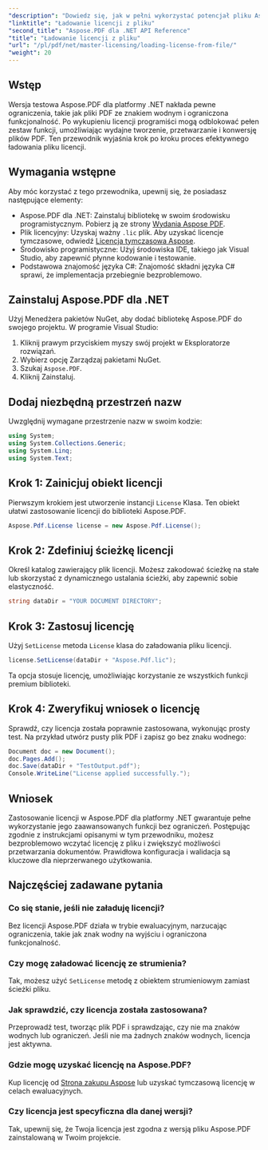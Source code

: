 ```yaml
---
"description": "Dowiedz się, jak w pełni wykorzystać potencjał pliku Aspose.PDF dla platformy .NET dzięki naszemu przewodnikowi krok po kroku dotyczącemu ładowania licencji z pliku."
"linktitle": "Ładowanie licencji z pliku"
"second_title": "Aspose.PDF dla .NET API Reference"
"title": "Ładowanie licencji z pliku"
"url": "/pl/pdf/net/master-licensing/loading-license-from-file/"
"weight": 20
---
```


## Wstęp  

Wersja testowa Aspose.PDF dla platformy .NET nakłada pewne ograniczenia, takie jak pliki PDF ze znakiem wodnym i ograniczona funkcjonalność. Po wykupieniu licencji programiści mogą odblokować pełen zestaw funkcji, umożliwiając wydajne tworzenie, przetwarzanie i konwersję plików PDF. Ten przewodnik wyjaśnia krok po kroku proces efektywnego ładowania pliku licencji.  

## Wymagania wstępne  

Aby móc korzystać z tego przewodnika, upewnij się, że posiadasz następujące elementy:  

- Aspose.PDF dla .NET: Zainstaluj bibliotekę w swoim środowisku programistycznym. Pobierz ją ze strony [Wydania Aspose PDF](https://releases.aspose.com/pdf/net/).  
- Plik licencyjny: Uzyskaj ważny `.lic` plik. Aby uzyskać licencje tymczasowe, odwiedź [Licencja tymczasowa Aspose](https://purchase.aspose.com/temporary-license/).  
- Środowisko programistyczne: Użyj środowiska IDE, takiego jak Visual Studio, aby zapewnić płynne kodowanie i testowanie.  
- Podstawowa znajomość języka C#: Znajomość składni języka C# sprawi, że implementacja przebiegnie bezproblemowo.  

## Zainstaluj Aspose.PDF dla .NET  
Użyj Menedżera pakietów NuGet, aby dodać bibliotekę Aspose.PDF do swojego projektu. W programie Visual Studio:  
1. Kliknij prawym przyciskiem myszy swój projekt w Eksploratorze rozwiązań.  
2. Wybierz opcję Zarządzaj pakietami NuGet.  
3. Szukaj `Aspose.PDF`.  
4. Kliknij Zainstaluj.  

## Dodaj niezbędną przestrzeń nazw  
Uwzględnij wymagane przestrzenie nazw w swoim kodzie:  

```csharp
using System;
using System.Collections.Generic;
using System.Linq;
using System.Text;
```  

## Krok 1: Zainicjuj obiekt licencji  

Pierwszym krokiem jest utworzenie instancji `License` Klasa. Ten obiekt ułatwi zastosowanie licencji do biblioteki Aspose.PDF.  

```csharp
Aspose.Pdf.License license = new Aspose.Pdf.License();
```  

## Krok 2: Zdefiniuj ścieżkę licencji  

Określ katalog zawierający plik licencji. Możesz zakodować ścieżkę na stałe lub skorzystać z dynamicznego ustalania ścieżki, aby zapewnić sobie elastyczność.  

```csharp
string dataDir = "YOUR DOCUMENT DIRECTORY";
```  

## Krok 3: Zastosuj licencję  

Użyj `SetLicense` metoda `License` klasa do załadowania pliku licencji.  

```csharp
license.SetLicense(dataDir + "Aspose.Pdf.lic");
```  

Ta opcja stosuje licencję, umożliwiając korzystanie ze wszystkich funkcji premium biblioteki.  

## Krok 4: Zweryfikuj wniosek o licencję  

Sprawdź, czy licencja została poprawnie zastosowana, wykonując prosty test. Na przykład utwórz pusty plik PDF i zapisz go bez znaku wodnego:  

```csharp
Document doc = new Document();
doc.Pages.Add();
doc.Save(dataDir + "TestOutput.pdf");
Console.WriteLine("License applied successfully.");
```  

## Wniosek  

Zastosowanie licencji w Aspose.PDF dla platformy .NET gwarantuje pełne wykorzystanie jego zaawansowanych funkcji bez ograniczeń. Postępując zgodnie z instrukcjami opisanymi w tym przewodniku, możesz bezproblemowo wczytać licencję z pliku i zwiększyć możliwości przetwarzania dokumentów. Prawidłowa konfiguracja i walidacja są kluczowe dla nieprzerwanego użytkowania.  

## Najczęściej zadawane pytania  

### Co się stanie, jeśli nie załaduję licencji?  
Bez licencji Aspose.PDF działa w trybie ewaluacyjnym, narzucając ograniczenia, takie jak znak wodny na wyjściu i ograniczona funkcjonalność.  

### Czy mogę załadować licencję ze strumienia?  
Tak, możesz użyć `SetLicense` metodę z obiektem strumieniowym zamiast ścieżki pliku.  

### Jak sprawdzić, czy licencja została zastosowana?  
Przeprowadź test, tworząc plik PDF i sprawdzając, czy nie ma znaków wodnych lub ograniczeń. Jeśli nie ma żadnych znaków wodnych, licencja jest aktywna.  

### Gdzie mogę uzyskać licencję na Aspose.PDF?  
Kup licencję od [Strona zakupu Aspose](https://purchase.aspose.com/buy) lub uzyskać tymczasową licencję w celach ewaluacyjnych.  

### Czy licencja jest specyficzna dla danej wersji?  
Tak, upewnij się, że Twoja licencja jest zgodna z wersją pliku Aspose.PDF zainstalowaną w Twoim projekcie.